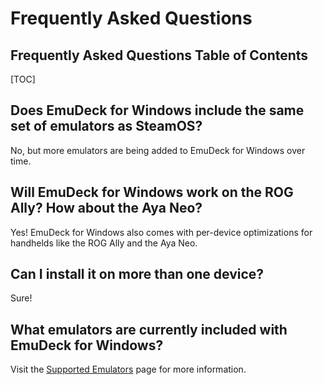 # Frequently Asked Questions

## Frequently Asked Questions Table of Contents

[TOC]

## Does EmuDeck for Windows include the same set of emulators as SteamOS?
No, but more emulators are being added to EmuDeck for Windows over time.

## Will EmuDeck for Windows work on the ROG Ally? How about the Aya Neo?
Yes! EmuDeck for Windows also comes with per-device optimizations for handhelds like the ROG Ally and the Aya Neo.

## Can I install it on more than one device?
Sure!

## What emulators are currently included with EmuDeck for Windows?
Visit the [Supported Emulators](../../emulators/windows/supported-emulators.md) page for more information. 

